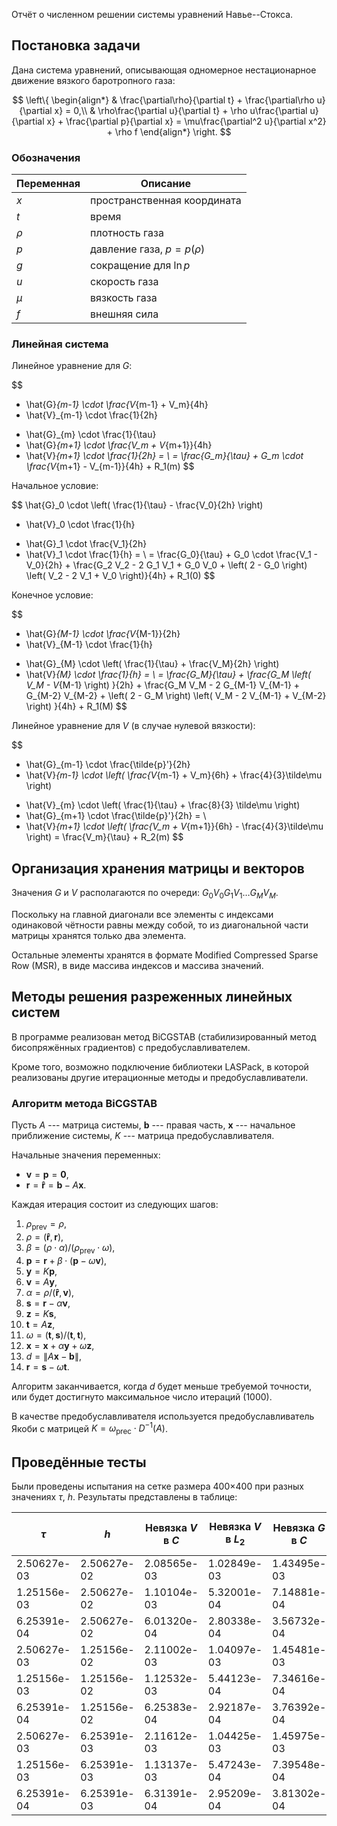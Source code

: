 <!--- type: markdown; required-extensions: mathjax smarty --->
<!--- Created with ReText: http://retext.sourceforge.net/ --->

Отчёт о численном решении системы уравнений Навье--Стокса.

## Постановка задачи

Дана система уравнений, описывающая одномерное нестационарное движение вязкого
баротропного газа:

$$
\left\{
\begin{align*}
& \frac{\partial\rho}{\partial t} + \frac{\partial\rho u}{\partial x} = 0,\\
& \rho\frac{\partial u}{\partial t} + \rho u\frac{\partial u}{\partial x} +
  \frac{\partial p}{\partial x} = \mu\frac{\partial^2 u}{\partial x^2} + \rho f
\end{align*}
\right.
$$

### Обозначения

Переменная | Описание
---------- | --------
$x$        | пространственная координата
$t$        | время
$\rho$     | плотность газа
$p$        | давление газа, $p = p(\rho)$
$g$        | сокращение для $\ln p$
$u$        | скорость газа
$\mu$      | вязкость газа
$f$        | внешняя сила

### Линейная система

Линейное уравнение для $G$:

$$
- \hat{G}_{m-1} \cdot \frac{V_{m-1} + V_m}{4h}
- \hat{V}_{m-1} \cdot \frac{1}{2h}
+ \hat{G}_{m}   \cdot \frac{1}{\tau}
+ \hat{G}_{m+1} \cdot \frac{V_m + V_{m+1}}{4h}
+ \hat{V}_{m+1} \cdot \frac{1}{2h} = \\
= \frac{G_m}{\tau} + G_m \cdot \frac{V_{m+1} - V_{m-1}}{4h} +
  R_1(m)
$$

Начальное условие:

$$
  \hat{G}_0 \cdot \left( \frac{1}{\tau} - \frac{V_0}{2h} \right)
- \hat{V}_0 \cdot \frac{1}{h}
+ \hat{G}_1 \cdot \frac{V_1}{2h}
+ \hat{V}_1 \cdot \frac{1}{h} = \\
= \frac{G_0}{\tau} + G_0 \cdot \frac{V_1 - V_0}{2h} +
  \frac{G_2 V_2 - 2 G_1 V_1 + G_0 V_0 +
      \left( 2 - G_0 \right) \left( V_2 - 2 V_1 + V_0 \right)}{4h} +
  R_1(0)
$$

Конечное условие:

$$
- \hat{G}_{M-1} \cdot \frac{V_{M-1}}{2h}
- \hat{V}_{M-1} \cdot \frac{1}{h}
+ \hat{G}_{M}   \cdot \left( \frac{1}{\tau} + \frac{V_M}{2h} \right)
+ \hat{V}_{M}   \cdot \frac{1}{h} = \\
= \frac{G_M}{\tau} +
  \frac{G_M \left( V_M - V_{M-1} \right) }{2h} +
  \frac{G_M V_M - 2 G_{M-1} V_{M-1} + G_{M-2} V_{M-2} +
      \left( 2 - G_M \right) \left( V_M - 2 V_{M-1} + V_{M-2} \right) }{4h} +
  R_1(M)
$$

Линейное уравнение для $V$ (в случае нулевой вязкости):

$$
- \hat{G}_{m-1} \cdot \frac{\tilde{p}'}{2h}
- \hat{V}_{m-1} \cdot \left( \frac{V_{m-1} + V_m}{6h} + \frac{4}{3}\tilde\mu \right)
+ \hat{V}_{m}   \cdot \left( \frac{1}{\tau} + \frac{8}{3} \tilde\mu \right)
+ \hat{G}_{m+1} \cdot \frac{\tilde{p}'}{2h} = \\
+ \hat{V}_{m+1} \cdot \left( \frac{V_m + V_{m+1}}{6h} - \frac{4}{3}\tilde\mu \right)
= \frac{V_m}{\tau} +
  R_2(m)
$$

## Организация хранения матрицы и векторов

Значения $G$ и $V$ располагаются по очереди: $G_0 V_0 G_1 V_1 \dots G_M V_M$.

Поскольку на главной диагонали все элементы с индексами одинаковой чётности
равны между собой, то из диагональной части матрицы хранятся только два элемента.

Остальные элементы хранятся в формате Modified Compressed Sparse Row (MSR),
в виде массива индексов и массива значений.

## Методы решения разреженных линейных систем

В программе реализован метод BiCGSTAB (стабилизированный метод бисопряжённых
градиентов) с предобуславливателем.

Кроме того, возможно подключение библиотеки LASPack, в которой реализованы
другие итерационные методы и предобуславливатели.

### Алгоритм метода BiCGSTAB

Пусть $A$ --- матрица системы, $\mathbf b$ --- правая часть, $\mathbf x$ ---
начальное приближение системы, $K$ --- матрица предобуславливателя.

Начальные значения переменных:

- $\mathbf v = \mathbf p = \mathbf 0$,
- $\mathbf r = \mathbf{\hat r} = \mathbf b - A \mathbf x$.

Каждая итерация состоит из следующих шагов:

1. $\rho_\text{prev} = \rho$,
2. $\rho = (\mathbf{\hat r}, \mathbf r)$,
3. $\beta = (\rho \cdot \alpha) / (\rho_\text{prev} \cdot \omega)$,
4. $\mathbf p = \mathbf r + \beta \cdot (\mathbf p - \omega \mathbf v)$,
5. $\mathbf y = K \mathbf p$,
6. $\mathbf v = A \mathbf y$,
7. $\alpha = \rho / (\mathbf{\hat r}, \mathbf v)$,
8. $\mathbf s = \mathbf r - \alpha \mathbf v$,
9. $\mathbf z = K \mathbf s$,
10. $\mathbf t = A \mathbf z$,
11. $\omega = (\mathbf t, \mathbf s) / (\mathbf t, \mathbf t)$,
12. $\mathbf x = \mathbf x + \alpha \mathbf y + \omega \mathbf z$,
13. $d = \left\|A \mathbf x - \mathbf b\right\|$,
14. $\mathbf r = \mathbf s - \omega \mathbf t$.

Алгоритм заканчивается, когда $d$ будет меньше требуемой точности, или будет
достигнуто максимальное число итераций (1000).

В качестве предобуславливателя используется предобуславливатель Якоби
с матрицей $K = \omega_\text{prec} \cdot D^{-1}(A)$.

## Проведённые тесты

Были проведены испытания на сетке размера 400×400 при разных значениях $\tau$, $h$.
Результаты представлены в таблице:

$\tau$      | $h$         | Невязка $V$ в $C$ | Невязка $V$ в $L_2$ | Невязка $G$ в $C$ | Невязка $G$ в $L_2$ | Время    | Время с Laspack
----------- | ----------- | ----------------- | ------------------- | ----------------- | ------------------- | -----    | ---------------
2.50627e-03 | 2.50627e-02 | 2.08565e-03       | 1.02849e-03         | 1.43495e-03       | 5.39350e-04         | 1.682 с  | 2.424 с
1.25156e-03 | 2.50627e-02 | 1.10104e-03       | 5.32001e-04         | 7.14881e-04       | 2.69397e-04         | 3.383 с  | 4.551 с
6.25391e-04 | 2.50627e-02 | 6.01320e-04       | 2.80338e-04         | 3.56732e-04       | 1.35181e-04         | 6.440 с  | 9.576 с
2.50627e-03 | 1.25156e-02 | 2.11002e-03       | 1.04097e-03         | 1.45481e-03       | 5.44843e-04         | 4.473 с  | 8.152 с
1.25156e-03 | 1.25156e-02 | 1.12532e-03       | 5.44123e-04         | 7.34616e-04       | 2.75298e-04         | 6.986 с  | 12.974 с
6.25391e-04 | 1.25156e-02 | 6.25383e-04       | 2.92187e-04         | 3.76392e-04       | 1.41248e-04         | 12.325 с | 22.891 с
2.50627e-03 | 6.25391e-03 | 2.11612e-03       | 1.04425e-03         | 1.45975e-03       | 5.45978e-04         | 10.467 с | 14.223 с
1.25156e-03 | 6.25391e-03 | 1.13137e-03       | 5.47243e-04         | 7.39548e-04       | 2.76651e-04         | 16.058 с | 22.040 с
6.25391e-04 | 6.25391e-03 | 6.31391e-04       | 2.95209e-04         | 3.81302e-04       | 1.42702e-04         | 25.220 с | 46.767 с
